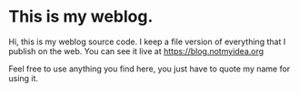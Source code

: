 # This is my weblog.

Hi, this is my weblog source code. I keep a file version of everything that I
publish on the web. You can see it live at https://blog.notmyidea.org

Feel free to use anything you find here, you just have to quote my name for
using it.
